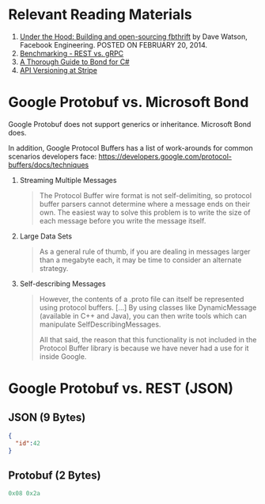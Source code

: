 
# Relevant Reading Materials

1. [Under the Hood: Building and open-sourcing fbthrift](https://engineering.fb.com/2014/02/20/open-source/under-the-hood-building-and-open-sourcing-fbthrift/) by Dave Watson, Facebook Engineering. POSTED ON FEBRUARY 20, 2014.
2. [Benchmarking - REST vs. gRPC](https://medium.com/sahibinden-technology/benchmarking-rest-vs-grpc-5d4b34360911)
3. [A Thorough Guide to Bond for C#](https://microsoft.github.io/bond/manual/bond_cs.html#deserializer)
4. [API Versioning at Stripe](https://stripe.com/blog/api-versioning) 

# Google Protobuf vs. Microsoft Bond

Google Protobuf does not support generics or inheritance.  Microsoft Bond does.

In addition, Google Protocol Buffers has a list of work-arounds for common scenarios developers face: https://developers.google.com/protocol-buffers/docs/techniques
1. Streaming Multiple Messages
   > The Protocol Buffer wire format is not self-delimiting, so protocol buffer parsers cannot determine where a message ends on their own. The easiest way to solve this problem is to write the size of each message before you write the message itself.
2. Large Data Sets
   > As a general rule of thumb, if you are dealing in messages larger than a megabyte each, it may be time to consider an alternate strategy.
3. Self-describing Messages
   > However, the contents of a .proto file can itself be represented using protocol buffers. [...] By using classes like DynamicMessage (available in C++ and Java), you can then write tools which can manipulate SelfDescribingMessages. 
   > 
   > All that said, the reason that this functionality is not included in the Protocol Buffer library is because we have never had a use for it inside Google.


# Google Protobuf vs. REST (JSON)

## JSON (9 Bytes)
```json
{
  "id":42
}
```

## Protobuf (2 Bytes)
```protobuf
0x08 0x2a
```
